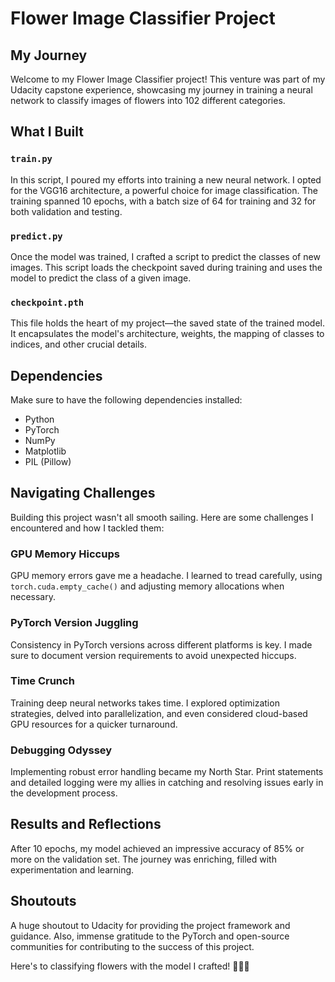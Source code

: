 
# Flower Image Classifier Project

## My Journey

Welcome to my Flower Image Classifier project! This venture was part of my Udacity capstone experience, showcasing my journey in training a neural network to classify images of flowers into 102 different categories.

## What I Built

### `train.py`

In this script, I poured my efforts into training a new neural network. I opted for the VGG16 architecture, a powerful choice for image classification. The training spanned 10 epochs, with a batch size of 64 for training and 32 for both validation and testing.

### `predict.py`

Once the model was trained, I crafted a script to predict the classes of new images. This script loads the checkpoint saved during training and uses the model to predict the class of a given image.

### `checkpoint.pth`

This file holds the heart of my project—the saved state of the trained model. It encapsulates the model's architecture, weights, the mapping of classes to indices, and other crucial details.

## Dependencies
Make sure to have the following dependencies installed:

* Python
* PyTorch
* NumPy
* Matplotlib
* PIL (Pillow)

## Navigating Challenges

Building this project wasn't all smooth sailing. Here are some challenges I encountered and how I tackled them:

### GPU Memory Hiccups

GPU memory errors gave me a headache. I learned to tread carefully, using `torch.cuda.empty_cache()` and adjusting memory allocations when necessary.

### PyTorch Version Juggling

Consistency in PyTorch versions across different platforms is key. I made sure to document version requirements to avoid unexpected hiccups.

### Time Crunch

Training deep neural networks takes time. I explored optimization strategies, delved into parallelization, and even considered cloud-based GPU resources for a quicker turnaround.

### Debugging Odyssey

Implementing robust error handling became my North Star. Print statements and detailed logging were my allies in catching and resolving issues early in the development process.

## Results and Reflections

After 10 epochs, my model achieved an impressive accuracy of 85% or more on the validation set. The journey was enriching, filled with experimentation and learning.

## Shoutouts

A huge shoutout to Udacity for providing the project framework and guidance. Also, immense gratitude to the PyTorch and open-source communities for contributing to the success of this project.

Here's to classifying flowers with the model I crafted! 🌸🌺🌼

